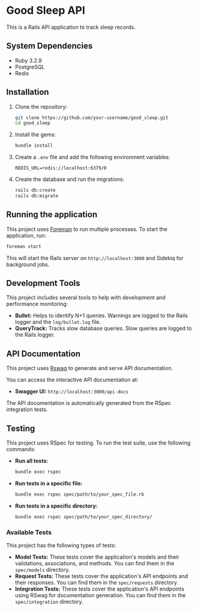 # Good Sleep API

This is a Rails API application to track sleep records.

## System Dependencies

*   Ruby 3.2.9
*   PostgreSQL
*   Redis

## Installation

1.  Clone the repository:

    ```bash
    git clone https://github.com/your-username/good_sleep.git
    cd good_sleep
    ```

2.  Install the gems:

    ```bash
    bundle install
    ```

3.  Create a `.env` file and add the following environment variables:

    ```
    REDIS_URL=redis://localhost:6379/0
    ```

4.  Create the database and run the migrations:

    ```bash
    rails db:create
    rails db:migrate
    ```

## Running the application

This project uses [Foreman](https://github.com/ddollar/foreman) to run multiple processes. To start the application, run:

```bash
foreman start
```

This will start the Rails server on `http://localhost:3000` and Sidekiq for background jobs.

## Development Tools

This project includes several tools to help with development and performance monitoring:

*   **Bullet:** Helps to identify N+1 queries. Warnings are logged to the Rails logger and the `log/bullet.log` file.
*   **QueryTrack:** Tracks slow database queries. Slow queries are logged to the Rails logger.

## API Documentation

This project uses [Rswag](https://github.com/rswag/rswag) to generate and serve API documentation.

You can access the interactive API documentation at:

*   **Swagger UI:** `http://localhost:3000/api-docs`

The API documentation is automatically generated from the RSpec integration tests.

## Testing

This project uses RSpec for testing. To run the test suite, use the following commands:

*   **Run all tests:**

    ```bash
    bundle exec rspec
    ```

*   **Run tests in a specific file:**

    ```bash
    bundle exec rspec spec/path/to/your_spec_file.rb
    ```

*   **Run tests in a specific directory:**

    ```bash
    bundle exec rspec spec/path/to/your_spec_directory/
    ```

### Available Tests

This project has the following types of tests:

*   **Model Tests:** These tests cover the application's models and their validations, associations, and methods. You can find them in the `spec/models` directory.
*   **Request Tests:** These tests cover the application's API endpoints and their responses. You can find them in the `spec/requests` directory.
*   **Integration Tests:** These tests cover the application's API endpoints using RSwag for documentation generation. You can find them in the `spec/integration` directory.